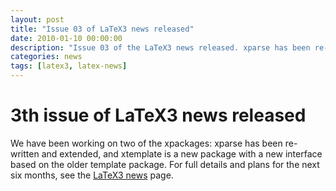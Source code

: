 ```yaml
---
layout: post
title: "Issue 03 of LaTeX3 news released"
date: 2010-01-10 00:00:00
description: "Issue 03 of the LaTeX3 news released. xparse has been re-written and extended, and xtemplate, a new package with an interface based on the older template package."
categories: news
tags: [latex3, latex-news]
---
```


# 3th issue of LaTeX3 news released

We have been working on two of the xpackages: xparse has been re-written and extended, and xtemplate is a new package with a new interface based on the older template package. For full details and plans for the next six months, see the [LaTeX3 news]({{site.baseurl}}/news/latex3-news/) page.
